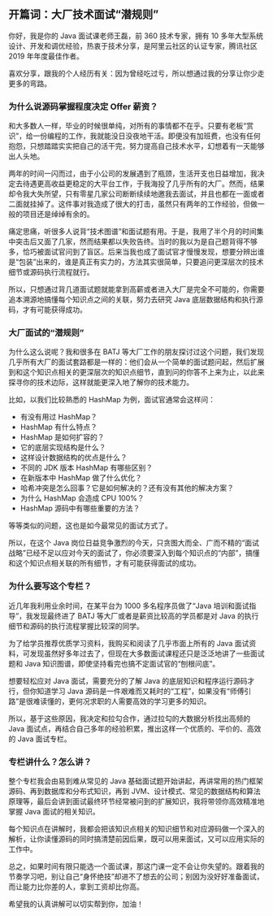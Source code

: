 ## 开篇词：大厂技术面试“潜规则”

你好，我是你的 Java 面试课老师王磊，前 360 技术专家，拥有 10 多年大型系统设计、开发和调优经验，热衷于技术分享，是阿里云社区的认证专家，腾讯社区 2019 年年度最佳作者。



喜欢分享，跟我的个人经历有关：因为曾经吃过亏，所以想通过我的分享让你少走更多的弯路。

### 为什么说源码掌握程度决定 Offer 薪资？

和大多数人一样，毕业的时候很单纯，对所有的事情都不在乎。只要有老板“赏识”，给一份编程的工作，我就能没日没夜地干活。即便没有加班费，也没有任何抱怨，只想踏踏实实把自己的活干完，努力提高自己技术水平，幻想着有一天能够出人头地。



两年的时间一闪而过，由于小公司的发展遇到了瓶颈，生活开支也日益增加，我决定去待遇更高收益更稳定的大平台工作，于我海投了几乎所有的大厂。然而，结果却令我大失所望，只有零星几家公司断断续续地邀我去面试，并且也都在一面或者二面就挂掉了。这件事对我造成了很大的打击，虽然只有两年的工作经验，但做一般的项目还是绰绰有余的。



痛定思痛，听很多人说背“技术图谱”和面试题有用。于是，我用了半个月的时间集中突击后又面了几家，然而结果都以失败告终。当时的我以为是自己题背得不够多，恰巧被面试官问到了盲区。后来当我也成了面试官才慢慢发现，想要分辨出谁是“包装”出来的，谁是真正有实力的，方法其实很简单，只要追问更深层次的技术细节或源码执行流程就行。



所以，只想通过背几道面试题就能拿到高薪或者进入大厂是完全不可能的，你需要追本溯源地搞懂每个知识点之间的关联，努力去研究 Java 底层数据结构和执行源码，才有可能获得成功。

### 大厂面试的“潜规则”

为什么这么说呢？我和很多在 BATJ 等大厂工作的朋友探讨过这个问题，我们发现几乎所有大厂的面试套路都是一样的：他们会从一个简单的面试题问起，然后扩展到和这个知识点相关的更深层次的知识点细节，直到问的你答不上来为止，以此来探寻你的技术边际，这样就能更深入地了解你的技术能力。



比如，以我们比较熟悉的 HashMap 为例，面试官通常会这样问：

- 有没有用过 HashMap？
- HashMap 有什么特点？
- HashMap 是如何扩容的？
- 它的底层实现结构是什么？
- 这样设计数据结构的优点是什么？
- 不同的 JDK 版本 HashMap 有哪些区别？
- 在新版本中 HashMap 做了什么优化？
- 哈希冲突是怎么回事？它是如何解决的？还有没有其他的解决方案？
- 为什么 HashMap 会造成 CPU 100%？
- HashMap 源码中有哪些重要的方法？

等等类似的问题，这也是如今最常见的面试方式了。



所以，在这个 Java 岗位日益竞争激烈的今天，只贪图大而全、广而不精的“面试战略”已经不足以应对今天的面试了，你必须要深入到每个知识点的“内部”，搞懂和这个知识点相关联的所有细节，才有可能获得面试的成功。

### 为什么要写这个专栏？

近几年我利用业余时间，在某平台为 1000 多名程序员做了“Java 培训和面试指导”，我发现最终进了 BATJ 等大厂或者是薪资比较高的学员都是对 Java 的执行细节和源码的执行流程掌握比较深的同学。



为了给学员推荐优质学习资料，我购买和阅读了几乎市面上所有的 Java 面试资料，可发现虽然好多年过去了，但现在大多数面试课程还只是泛泛地讲了一些面试题和 Java 知识图谱，即使坚持看完也搞不定面试官的“刨根问底”。



想要轻松应对 Java 面试，需要充分的了解 Java 的底层知识和程序运行源码才行，但你知道学习 Java 源码是一件艰难而又耗时的“工程”，如果没有“师傅引路”是很难读懂的，更何况求职的人需要高效的学习更多的知识。



所以，基于这些原因，我决定和拉勾合作，通过拉勾的大数据分析找出高频的 Java 面试点，再结合自己多年的经验积累，推出这样一个优质的、平价的、高效的 Java 面试专栏。

### 专栏讲什么？怎么讲？

整个专栏我会由易到难从常见的 Java 基础面试题开始讲起，再讲常用的热门框架源码、再到数据库和分布式知识，再到 JVM、设计模式、常见的数据结构和算法原理等，最后会讲到面试最终环节经常被问到的扩展知识，我将带领你高效精准地掌握 Java 面试的相关知识。



每个知识点在讲解时，我都会把该知识点相关的知识细节和对应源码做一个深入的解析，让你读懂源码的同时搞清楚前因后果，既可以用来面试，又可以应用实际的工作中。



总之，如果时间有限只能选一个面试课，那这门课一定不会让你失望的。跟着我的节奏学习吧，别让自己“身怀绝技”却进不了想去的公司；别因为没好好准备面试，而让能力比你差的人，拿到工资却比你高。



希望我的认真讲解可以切实帮到你，加油！

